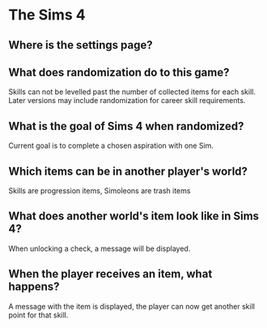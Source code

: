 # The Sims 4

## Where is the settings page?

## What does randomization do to this game?
Skills can not be levelled past the number of collected items for each skill. 
Later versions may include randomization for career skill requirements. 

## What is the goal of Sims 4 when randomized?
Current goal is to complete a chosen aspiration with one Sim. 

## Which items can be in another player's world?
Skills are progression items, Simoleons are trash items

## What does another world's item look like in Sims 4?
When unlocking a check, a message will be displayed.

## When the player receives an item, what happens?
A message with the item is displayed, the player can now get another skill point for that skill.
